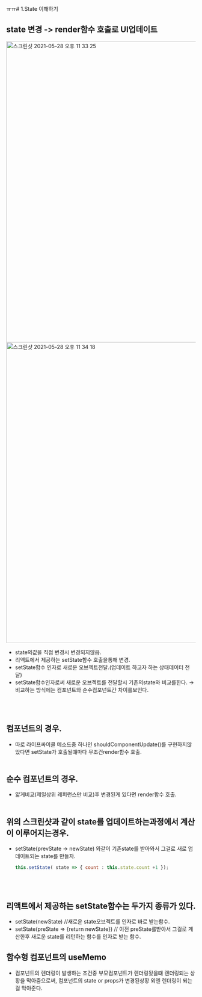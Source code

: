 ㅠㅠ# 1.State 이해하기
## state 변경 -> render함수 호출로 UI업데이트

<img width="800" alt="스크린샷 2021-05-28 오후 11 33 25" src="https://user-images.githubusercontent.com/58588011/119999814-1c7d1780-c00d-11eb-943e-222cc4c73579.png">
<img width="800" alt="스크린샷 2021-05-28 오후 11 34 18" src="https://user-images.githubusercontent.com/58588011/119999943-446c7b00-c00d-11eb-855d-742c8059a229.png">

- state의값을 직접 변경시 변경되지않음.
- 리액트에서 제공하는 setState함수 호출을통해 변경.
- setState함수 인자로 새로운 오브젝트전달.(업데이트 하고자 하는 상태데이터 전달)
- setState함수인자로써 새로운 오브젝트를 전달할시 기존의state와 비교를한다.
→ 비교하는 방식에는 컴포넌트와 순수컴포넌트간 차이를보인다.

<br></br>

## 컴포넌트의 경우.
- 따로 라이프싸이클 메소드중 하나인 shouldComponentUpdate()를 구현하지않았다면 setState가 호출될떄마다 무조건render함수 호출.
<br></br>

## 순수 컴포넌트의 경우.
 - 얇게비교(제일상위 레퍼런스만 비교)후 변경된게 있다면 render함수 호출.
<br></br>

## 위의 스크린샷과 같이 state를 업데이트하는과정에서 계산이 이루어지는경우.
- setState(prevState → newState) 와같이 기존state를 받아와서 그걸로 새로 업데이트되는 state를 만들자.
  ```js
  this.setState( state => { count : this.state.count +1 });
  ```
<br></br>

## 리액트에서 제공하는 setState함수는 두가지 종류가 있다.
- setState(newState) //새로운 state오브젝트를 인자로 바로 받는함수.
- setState(preState => {return newState}) // 이전 preState를받아서 그걸로 계산한후 새로운 state를 리턴하는 함수를 인자로 받는 함수.


 
## 함수형 컴포넌트의 useMemo 
- 컴포넌트의 렌더링이 발생하는 조건중 부모컴포넌트가 렌더링됬을떄 렌더링되는 상황을 막아줌으로써, 컴포넌트의 state or props가 변경된상황 외엔 렌더링이 되는걸 막아준다.





